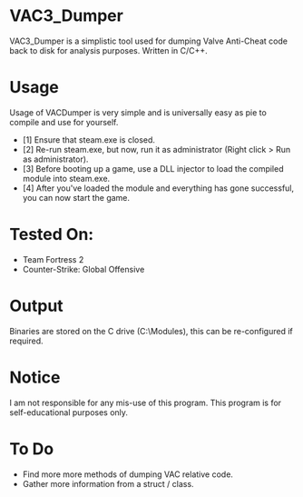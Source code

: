 # VAC3_Dumper
VAC3_Dumper is a simplistic tool used for dumping Valve Anti-Cheat code back to disk for analysis purposes. Written in C/C++.

# Usage
Usage of VACDumper is very simple and is universally easy as pie to compile and use for yourself.
- [1] Ensure that steam.exe is closed.
- [2] Re-run steam.exe, but now, run it as administrator (Right click > Run as administrator).
- [3] Before booting up a game, use a DLL injector to load the compiled module into steam.exe.
- [4] After you've loaded the module and everything has gone successful, you can now start the game.

# Tested On:
- Team Fortress 2
- Counter-Strike: Global Offensive

# Output
Binaries are stored on the C drive (C:\Modules), this can be re-configured if required.

# Notice
I am not responsible for any mis-use of this program. This program is for self-educational purposes only.

# To Do
- Find more more methods of dumping VAC relative code.
- Gather more information from a struct / class.
